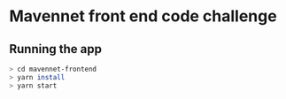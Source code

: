 # Mavennet front end code challenge
## Running the app
```sh
> cd mavennet-frontend
> yarn install
> yarn start
```